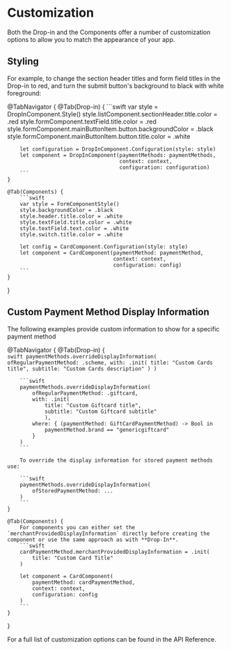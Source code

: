 # Customization

Both the Drop-in and the Components offer a number of customization options to allow you to match the appearance of your app.

## Styling

For example, to change the section header titles and form field titles in the Drop-in to red, and turn the submit button's background to black with white foreground:

@TabNavigator {
    @Tab(Drop-in) { 
        ```swift
        var style = DropInComponent.Style()
        style.listComponent.sectionHeader.title.color = .red
        style.formComponent.textField.title.color = .red
        style.formComponent.mainButtonItem.button.backgroundColor = .black
        style.formComponent.mainButtonItem.button.title.color = .white

        let configuration = DropInComponent.Configuration(style: style)
        let component = DropInComponent(paymentMethods: paymentMethods,
                                        context: context,
                                        configuration: configuration)
        ```
    }
    
    @Tab(Components) { 
        ```swift
        var style = FormComponentStyle()
        style.backgroundColor = .black
        style.header.title.color = .white
        style.textField.title.color = .white
        style.textField.text.color = .white
        style.switch.title.color = .white

        let config = CardComponent.Configuration(style: style)
        let component = CardComponent(paymentMethod: paymentMethod,
                                      context: context,
                                      configuration: config)
        ```
    }
}

## Custom Payment Method Display Information

The following examples provide custom information to show for a specific payment method

@TabNavigator {
    @Tab(Drop-in) {  
        ```swift
        paymentMethods.overrideDisplayInformation(
            ofRegularPaymentMethod: .scheme,
            with: .init(
                title: "Custom Cards title",
                subtitle: "Custom Cards description"
            )
        )
        ```
        
        ```swift
        paymentMethods.overrideDisplayInformation(
            ofRegularPaymentMethod: .giftcard,
            with: .init(
                title: "Custom Giftcard title",
                subtitle: "Custom Giftcard subtitle"
                ),
            where: { (paymentMethod: GiftCardPaymentMethod) -> Bool in
                paymentMethod.brand == "genericgiftcard"
            }
        )
        ```
        
        To override the display information for stored payment methods use:
        
        ```swift
        paymentMethods.overrideDisplayInformation(
            ofStoredPaymentMethod: ...
        )
        ```
    }
    
    @Tab(Components) {
        For components you can either set the `merchantProvidedDisplayInformation` directly before creating the component or use the same approach as with **Drop-In**.
        ```swift
        cardPaymentMethod.merchantProvidedDisplayInformation = .init(
            title: "Custom Card Title"
        )
        
        let component = CardComponent(
            paymentMethod: cardPaymentMethod,
            context: context,
            configuration: config
        )
        ```
    }
}

For a full list of customization options can be found in the API Reference.
